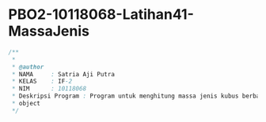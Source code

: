 # PBO2-10118068-Latihan41-MassaJenis
```java
/**
 *
 * @author
 * NAMA     : Satria Aji Putra
 * KELAS    : IF-2
 * NIM      : 10118068
 * Deskripsi Program : Program untuk menghitung massa jenis kubus berbasis
 * object
 */
 ```
